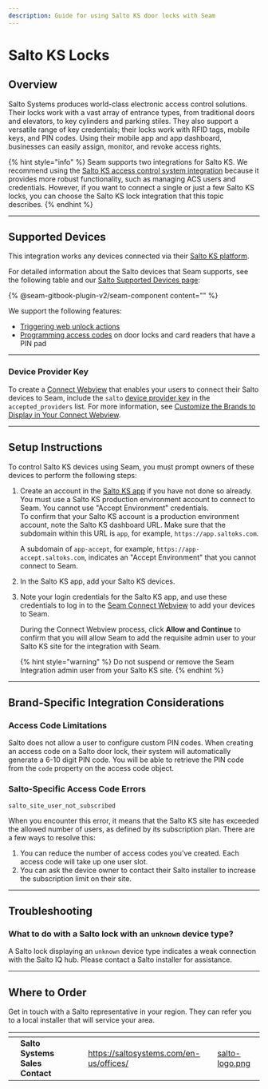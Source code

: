 ```yaml
---
description: Guide for using Salto KS door locks with Seam
---
```


# Salto KS Locks

## Overview

Salto Systems produces world-class electronic access control solutions. Their locks work with a vast array of entrance types, from traditional doors and elevators, to key cylinders and parking stiles. They also support a versatile range of key credentials; their locks work with RFID tags, mobile keys, and PIN codes. Using their mobile app and app dashboard, businesses can easily assign, monitor, and revoke access rights.

{% hint style="info" %}
Seam supports two integrations for Salto KS. We recommend using the [Salto KS access control system integration](../device-and-system-integration-guides/salto-ks-access-control-system/) because it provides more robust functionality, such as managing ACS users and credentials. However, if you want to connect a single or just a few Salto KS locks, you can choose the Salto KS lock integration that this topic describes.
{% endhint %}

***

## Supported Devices

This integration works any devices connected via their [Salto KS platform](https://saltoks.com/).

For detailed information about the Salto devices that Seam supports, see the following table and our [Salto Supported Devices page](https://www.seam.co/manufacturers/salto):

{% @seam-gitbook-plugin-v2/seam-component content="<seam-supported-device-table
  endpoint="https://connect.getseam.com"
  publishable-key="seam_pk1J0Bgui_oYEuzDhOqUzSBkrPmrNsUuKL"
  user-identifier-key="c6e74334-eb31-4719-b679-d84cf1c07d9c"
  manufacturers='["Salto"]'
/>" %}

We support the following features:

* [Triggering web unlock actions](../api-clients/locks/unlock_door.md)
* [Programming access codes](../products/smart-locks/access-codes/) on door locks and card readers that have a PIN pad

***

### Device Provider Key

To create a [Connect Webview](../core-concepts/connect-webviews/) that enables your users to connect their Salto devices to Seam, include the `salto` [device provider key](../api-clients/connect_webviews/#device-provider-keys) in the `accepted_providers` list. For more information, see [Customize the Brands to Display in Your Connect Webview](../core-concepts/connect-webviews/customizing-connect-webviews.md#customize-the-brands-to-display-in-your-connect-webviews).

***

## Setup Instructions

To control Salto KS devices using Seam, you must prompt owners of these devices to perform the following steps:

1.  Create an account in the [Salto KS app](https://app.saltoks.com/) if you have not done so already.\
    You must use a Salto KS production environment account to connect to Seam. You cannot use "Accept Environment" credentials.\
    To confirm that your Salto KS account is a production environment account, note the Salto KS dashboard URL. Make sure that the subdomain within this URL is `app`, for example, `https://app.saltoks.com`.

    A subdomain of `app-accept`, for example, `https://app-accept.saltoks.com`, indicates an "Accept Environment" that you cannot connect to Seam.
2. In the Salto KS app, add your Salto KS devices.
3.  Note your login credentials for the Salto KS app, and use these credentials to log in to the [Seam Connect Webview](../core-concepts/connect-webviews/) to add your devices to Seam.

    During the Connect Webview process, click **Allow and Continue** to confirm that you will allow Seam to add the requisite admin user to your Salto KS site for the integration with Seam.

    {% hint style="warning" %}
    Do not suspend or remove the Seam Integration admin user from your Salto KS site.
    {% endhint %}

***

## Brand-Specific Integration Considerations

### Access Code Limitations

Salto does not allow a user to configure custom PIN codes. When creating an access code on a Salto door lock, their system will automatically generate a 6-10 digit PIN code. You will be able to retrieve the PIN code from the `code` property on the access code object.

### Salto-Specific Access Code Errors

`salto_site_user_not_subscribed`

When you encounter this error, it means that the Salto KS site has exceeded the allowed number of users, as defined by its subscription plan. There are a few ways to resolve this:

1. You can reduce the number of access codes you've created. Each access code will take up one user slot.
2. You can ask the device owner to contact their Salto installer to increase the subscription limit on their site.

***

## Troubleshooting

### What to do with a Salto lock with an `unknown` device type?

A Salto lock displaying an `unknown` device type indicates a weak connection with the Salto IQ hub. Please contact a Salto installer for assistance.

***

## Where to Order

Get in touch with a Salto representative in your region. They can refer you to a local installer that will service your area.

<table data-view="cards"><thead><tr><th></th><th></th><th></th><th data-hidden data-card-target data-type="content-ref"></th><th data-hidden data-card-cover data-type="files"></th></tr></thead><tbody><tr><td></td><td><strong>Salto Systems Sales Contact</strong></td><td></td><td><a href="https://saltosystems.com/en-us/offices/">https://saltosystems.com/en-us/offices/</a></td><td><a href="../.gitbook/assets/salto-logo.png">salto-logo.png</a></td></tr></tbody></table>
